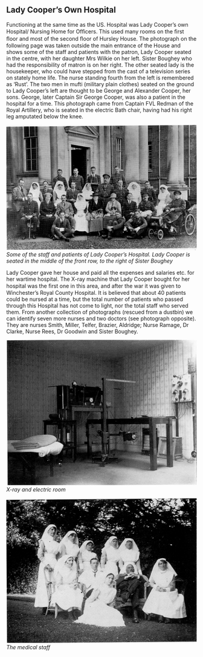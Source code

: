 ## Lady Cooper’s Own Hospital

Functioning at the same time as the US.
Hospital was Lady Cooper’s own Hospital/
Nursing Home for Ofﬁcers. This used many
rooms on the ﬁrst ﬂoor and most of the second
ﬂoor of Hursley House. The photograph on
the following page was taken outside the
main entrance of the House and shows some
of the staff and patients with the patron,
Lady Cooper seated in the centre, with her
daughter Mrs Wilkie on her left. Sister
Boughey who had the responsibility of matron
is on her right. The other seated lady is the
housekeeper, who could have stepped from
the cast of a television series on stately home
life. The nurse standing fourth from the left is
remembered as ‘Rust’. The two men in mufti
(military plain clothes) seated on the ground
to Lady Cooper’s left are thought to be George
and Alexander Cooper, her sons. George, later
Captain Sir George Cooper, was also a patient
in the hospital for a time. This photograph
came from Captain FVL Redman of the Royal
Artillery, who is seated in the electric Bath
chair, having had his right leg amputated
below the knee.


![Photo](lady-coopers-hospital.jpg)
*Some of the staff and patients of Lady Cooper’s Hospital. Lady Cooper is seated in the
middle of the front row, to the right of Sister Boughey*


Lady Cooper gave her house and paid all the
expenses and salaries etc. for her wartime
hospital. The X-ray machine that Lady
Cooper bought for her hospital was the ﬁrst
one in this area, and after the war it was
given to Winchester’s Royal County Hospital.
It is believed that about 40 patients could be
nursed at a time, but the total number of
patients who passed through this Hospital
has not come to light, nor the total staff who
served them. From another collection of
photographs (rescued from a dustbin) we can
identify seven more nurses and two doctors
(see photograph opposite). They are nurses
Smith, Miller, Telfer, Brazier, Aldridge;
Nurse Ramage, Dr Clarke, Nurse Rees,
Dr Goodwin and Sister Boughey.


![Photo](xray-room.jpg)
*X-ray and electric room*


![Photo](medical-staff.jpg)
*The medical staff*